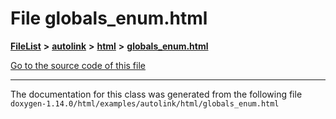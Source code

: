 

# File globals\_enum.html



[**FileList**](files.md) **>** [**autolink**](dir_71fc0cb11636697d381669c7153571f0.md) **>** [**html**](dir_1337412a5a91531b95c66120ec85cfc4.md) **>** [**globals\_enum.html**](globals__enum_8html.md)

[Go to the source code of this file](globals__enum_8html_source.md)





































































------------------------------
The documentation for this class was generated from the following file `doxygen-1.14.0/html/examples/autolink/html/globals_enum.html`


